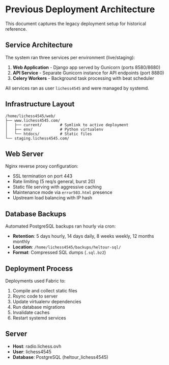 # Previous Deployment Architecture

This document captures the legacy deployment setup for historical reference.

## Service Architecture

The system ran three services per environment (live/staging):

1. **Web Application** - Django app served by Gunicorn (ports 8580/8680)
2. **API Service** - Separate Gunicorn instance for API endpoints (port 8880)
3. **Celery Workers** - Background task processing with beat scheduler

All services ran as user `lichess4545` and were managed by systemd.

## Infrastructure Layout

```
/home/lichess4545/web/
├── www.lichess4545.com/
│   ├── current/        # Symlink to active deployment
│   ├── env/            # Python virtualenv
│   └── htdocs/         # Static files
└── staging.lichess4545.com/
```

## Web Server

Nginx reverse proxy configuration:
- SSL termination on port 443
- Rate limiting (5 req/s general, burst 20)
- Static file serving with aggressive caching
- Maintenance mode via `error503.html` presence
- Upstream load balancing with IP hash

## Database Backups

Automated PostgreSQL backups ran hourly via cron:
- **Retention**: 5 days hourly, 14 days daily, 8 weeks weekly, 12 months monthly
- **Location**: `/home/lichess4545/backups/heltour-sql/`
- **Format**: Compressed SQL dumps (`.sql.bz2`)

## Deployment Process

Deployments used Fabric to:
1. Compile and collect static files
2. Rsync code to server
3. Update virtualenv dependencies
4. Run database migrations
5. Invalidate caches
6. Restart systemd services

## Server

- **Host**: radio.lichess.ovh
- **User**: lichess4545
- **Database**: PostgreSQL (heltour_lichess4545)